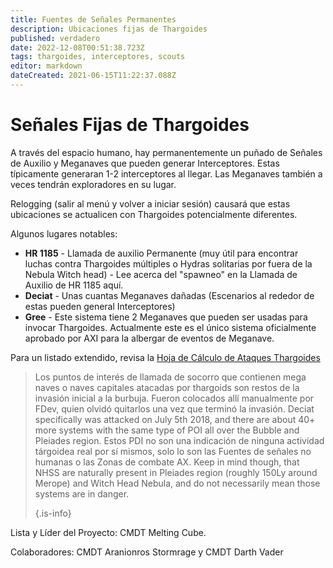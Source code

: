 ```yaml
---
title: Fuentes de Señales Permanentes
description: Ubicaciones fijas de Thargoides
published: verdadero
date: 2022-12-08T00:51:38.723Z
tags: thargoides, interceptores, scouts
editor: markdown
dateCreated: 2021-06-15T11:22:37.088Z
---
```


# Señales Fijas de Thargoides
A través del espacio humano, hay permanentemente un puñado de Señales de Auxilio y Meganaves que pueden generar Interceptores. Estas típicamente generaran 1-2 interceptores al llegar. Las Meganaves también a veces tendrán exploradores en su lugar.

Relogging (salir al menú y volver a iniciar sesión) causará que estas ubicaciones se actualicen con Thargoides potencialmente diferentes.

Algunos lugares notables:

- **HR 1185** - Llamada de auxilio Permanente (muy útil para encontrar luchas contra Thargoides múltiples o Hydras solitarias por fuera de la Nebula Witch head) - Lee acerca del "spawneo" en la Llamada de Auxilio de HR 1185 aquí.
- **Deciat** - Unas cuantas Meganaves dañadas (Escenarios al rededor de estas pueden general Interceptores)
- **Gree** - Este sistema tiene 2 Meganaves que pueden ser usadas para invocar Thargoides. Actualmente este es el único sistema oficialmente aprobado por AXI para la albergar de eventos de Meganave.

Para un listado extendido, revisa la [Hoja de Cálculo de Ataques Thargoides](https://docs.google.com/spreadsheets/d/1hnJTNAwAu0fY9Asu8SgXsfpjyTFxRhW_4oPCJS5Ydv4/edit#gid=0)



> Los puntos de interés de llamada de socorro que contienen mega naves o naves capitales atacadas por thargoids son restos de la invasión inicial a la burbuja. Fueron colocados allí manualmente por FDev, quien olvidó quitarlos una vez que terminó la invasión. Deciat specifically was attacked on July 5th 2018, and there are about 40+ more systems with the same type of POI all over the Bubble and Pleiades region. Estos PDI no son una indicación de ninguna actividad tárgoidea real por sí mismos, solo lo son las Fuentes de señales no humanas o las Zonas de combate AX. Keep in mind though, that NHSS are naturally present in Pleiades region (roughly 150Ly around Merope) and Witch Head Nebula, and do not necessarily mean those systems are in danger. 
> 
> {.is-info}


Lista y Líder del Proyecto: CMDT Melting Cube.

Colaboradores: CMDT Aranionros Stormrage y CMDT Darth Vader